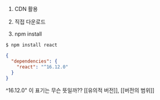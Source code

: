 1. CDN 활용

2. 직접 다운로드

3. npm install

```text
$ npm install react
```

```json
{ 
  "dependencies": {
    "react": "^16.12.0"
  }
}
```

^16.12.0" 이 표기는 무슨 뜻일까?? [[유의적 버전]], [[버전의 범위]]
